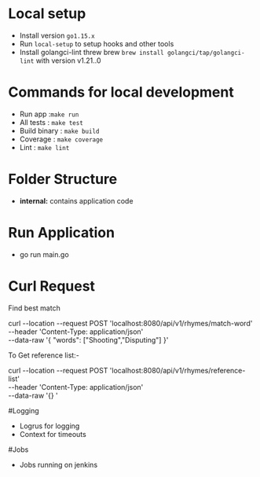 # Local setup
* Install version `go1.15.x `
* Run `local-setup` to setup hooks and other tools
* Install golangci-lint threw brew `brew install golangci/tap/golangci-lint` with version v1.21..0

# Commands for local development
* Run app :`make run`
* All tests : `make test`
* Build binary : `make build`
* Coverage : `make coverage`
* Lint : `make lint`

# Folder Structure
- **internal:** contains application code
  
# Run Application
* go run main.go

# Curl Request

Find best match

curl --location --request POST 'localhost:8080/api/v1/rhymes/match-word' \
--header 'Content-Type: application/json' \
--data-raw '{
"words": ["Shooting","Disputing"]
}'

To Get reference list:-

curl --location --request POST 'localhost:8080/api/v1/rhymes/reference-list' \
--header 'Content-Type: application/json' \
--data-raw '{}  '

#Logging
* Logrus for logging
* Context for timeouts

#Jobs
* Jobs running on jenkins
